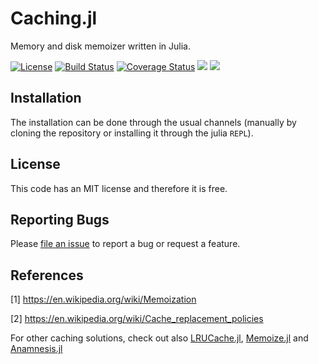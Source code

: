 # Caching.jl

Memory and disk memoizer written in Julia.

[![License](http://img.shields.io/badge/license-MIT-brightgreen.svg?style=flat)](LICENSE.md) 
[![Build Status](https://travis-ci.org/zgornel/Caching.jl.svg?branch=master)](https://travis-ci.org/zgornel/Caching.jl) 
[![Coverage Status](https://coveralls.io/repos/github/zgornel/Caching.jl/badge.svg?branch=master)](https://coveralls.io/github/zgornel/Caching.jl?branch=master)
[![](https://img.shields.io/badge/docs-stable-blue.svg)](https://zgornel.github.io/Caching.jl/stable)
[![](https://img.shields.io/badge/docs-dev-blue.svg)](https://zgornel.github.io/Caching.jl/dev)


## Installation

The installation can be done through the usual channels (manually by cloning the repository or installing it through the julia `REPL`).


## License

This code has an MIT license and therefore it is free.


## Reporting Bugs

Please [file an issue](https://github.com/zgornel/Caching.jl/issues/new) to report a bug or request a feature.


## References

[1] https://en.wikipedia.org/wiki/Memoization

[2] https://en.wikipedia.org/wiki/Cache_replacement_policies

For other caching solutions,  check out also [LRUCache.jl](https://github.com/JuliaCollections/LRUCache.jl), [Memoize.jl](https://github.com/simonster/Memoize.jl) and [Anamnesis.jl](https://github.com/ExpandingMan/Anamnesis.jl)
